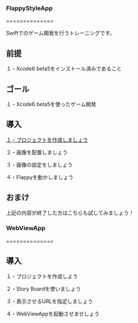 ### FlappyStyleApp
==============

Swiftでのゲーム開発を行うトレーニングです。


## 前提
１・Xcode6 beta5をインストール済みであること

## ゴール
１・Xcode6 beta5を使ったゲーム開発

## 導入
[１・プロジェクトを作成しましょう](https://github.com/g08m11/FlappyStyleApp/wiki/%E3%83%97%E3%83%AD%E3%82%B8%E3%82%A7%E3%82%AF%E3%83%88%E3%82%92%E4%BD%9C%E6%88%90%E3%81%97%E3%81%BE%E3%81%97%E3%82%87%E3%81%86)

２・画像を配置しましょう

３・画像の設定をしましょう

４・Flappyを動かしましょう


## おまけ
上記の内容が終了した方はこちらも試してみましょう！

### WebViewApp
==============

## 導入
１・プロジェクトを作成しよう

２・Story Boardを使いましょう

３・表示させるURLを指定しましょう

４・WebViewAppを起動させませしょう
